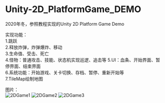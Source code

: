 
# Unity-2D_PlatformGame_DEMO

2020年冬，参照教程实现的Unity 2D Platform Game Demo

实现功能：  
1.跳跃  
2.释放炸弹，炸弹爆炸、移动  
3.生命值、受击、死亡  
4.怪物：普通攻击、技能、状态机实现巡逻、追击等
5.UI：血条、开始界面、暂停界面、结束界面  
6.系统功能：开始游戏、关卡切换、存档、暂停、重新开始等  
7.TileMap绘制地图  

图片：  
![2DGame1](https://user-images.githubusercontent.com/74462917/123829483-768b3880-d93d-11eb-84f7-fb3400a47394.jpg)
![2DGame2](https://user-images.githubusercontent.com/74462917/123829138-257b4480-d93d-11eb-9a80-90f97f324731.jpg)
![2DGame3](https://user-images.githubusercontent.com/74462917/123829140-26ac7180-d93d-11eb-933c-6f0b6a2faffc.jpg)


